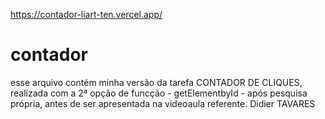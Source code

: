 https://contador-liart-ten.vercel.app/

# contador
esse arquivo contém minha versão da tarefa CONTADOR DE CLIQUES, realizada com a 2ª opção de funcção - getElementbyId - após pesquisa própria, antes de ser apresentada na videoaula referente.
Didier TAVARES

